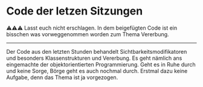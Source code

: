 # Code der letzen Sitzungen


:warning::warning::warning:
Lasst euch nicht erschlagen.
In dem beigefügten Code ist ein bisschen was vorweggenommen worden zum Thema Vererbung.

-------------

Der Code aus den letzten Stunden behandelt Sichtbarkeitsmodifikatoren und besonders Klassenstrukturen und Vererbung. Es geht nämlich ans eingemachte der objektorientierten Programmierung. Geht es in Ruhe durch und keine Sorge, Börge geht es auch nochmal durch. Erstmal dazu keine Aufgabe, denn das Thema ist ja vorgezogen.
